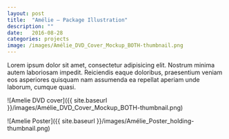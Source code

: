 ```yaml
---
layout: post
title:  "Amélie – Package Illustration"
description: ""
date:   2016-08-28
categories: projects
image: /images/Amélie_DVD_Cover_Mockup_BOTH-thumbnail.png
---
```


Lorem ipsum dolor sit amet, consectetur adipisicing elit. Nostrum minima autem laboriosam impedit. Reiciendis eaque doloribus, praesentium veniam eos asperiores quisquam nam assumenda ea repellat aperiam unde laborum, cumque quasi.

![Amelie DVD cover]({{ site.baseurl }}/images/Amélie_DVD_Cover_Mockup_BOTH-thumbnail.png)

![Amelie Poster]({{ site.baseurl }}/images/Amélie_Poster_holding-thumbnail.png)